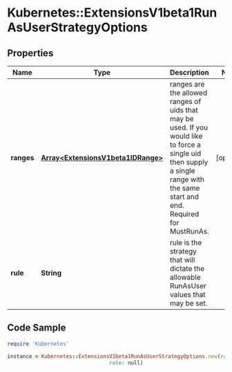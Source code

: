 # Kubernetes::ExtensionsV1beta1RunAsUserStrategyOptions

## Properties

Name | Type | Description | Notes
------------ | ------------- | ------------- | -------------
**ranges** | [**Array&lt;ExtensionsV1beta1IDRange&gt;**](ExtensionsV1beta1IDRange.md) | ranges are the allowed ranges of uids that may be used. If you would like to force a single uid then supply a single range with the same start and end. Required for MustRunAs. | [optional] 
**rule** | **String** | rule is the strategy that will dictate the allowable RunAsUser values that may be set. | 

## Code Sample

```ruby
require 'Kubernetes'

instance = Kubernetes::ExtensionsV1beta1RunAsUserStrategyOptions.new(ranges: null,
                                 rule: null)
```


